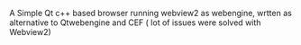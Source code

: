 A Simple Qt c++ based browser running webview2 as webengine, wrtten as alternative to Qtwebengine and CEF ( lot of issues were solved with Webview2)
